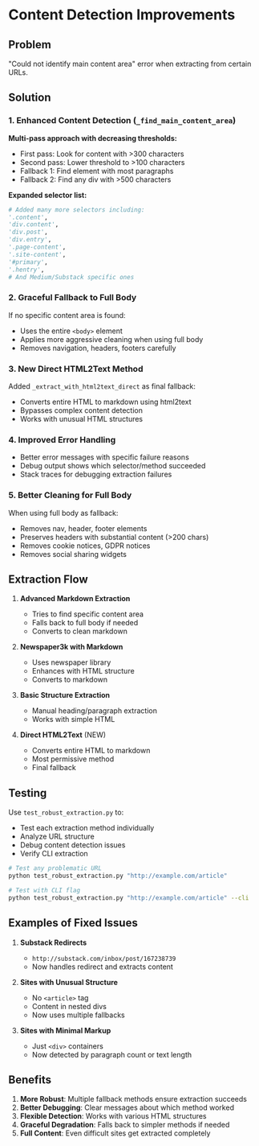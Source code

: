 # Content Detection Improvements

## Problem
"Could not identify main content area" error when extracting from certain URLs.

## Solution

### 1. Enhanced Content Detection (`_find_main_content_area`)

**Multi-pass approach with decreasing thresholds:**
- First pass: Look for content with >300 characters
- Second pass: Lower threshold to >100 characters
- Fallback 1: Find element with most paragraphs
- Fallback 2: Find any div with >500 characters

**Expanded selector list:**
```python
# Added many more selectors including:
'.content',
'div.content', 
'div.post',
'div.entry',
'.page-content',
'.site-content',
'#primary',
'.hentry',
# And Medium/Substack specific ones
```

### 2. Graceful Fallback to Full Body

If no specific content area is found:
- Uses the entire `<body>` element
- Applies more aggressive cleaning when using full body
- Removes navigation, headers, footers carefully

### 3. New Direct HTML2Text Method

Added `_extract_with_html2text_direct` as final fallback:
- Converts entire HTML to markdown using html2text
- Bypasses complex content detection
- Works with unusual HTML structures

### 4. Improved Error Handling

- Better error messages with specific failure reasons
- Debug output shows which selector/method succeeded
- Stack traces for debugging extraction failures

### 5. Better Cleaning for Full Body

When using full body as fallback:
- Removes nav, header, footer elements
- Preserves headers with substantial content (>200 chars)
- Removes cookie notices, GDPR notices
- Removes social sharing widgets

## Extraction Flow

1. **Advanced Markdown Extraction**
   - Tries to find specific content area
   - Falls back to full body if needed
   - Converts to clean markdown

2. **Newspaper3k with Markdown**
   - Uses newspaper library
   - Enhances with HTML structure
   - Converts to markdown

3. **Basic Structure Extraction**
   - Manual heading/paragraph extraction
   - Works with simple HTML

4. **Direct HTML2Text** (NEW)
   - Converts entire HTML to markdown
   - Most permissive method
   - Final fallback

## Testing

Use `test_robust_extraction.py` to:
- Test each extraction method individually
- Analyze URL structure
- Debug content detection issues
- Verify CLI extraction

```bash
# Test any problematic URL
python test_robust_extraction.py "http://example.com/article"

# Test with CLI flag
python test_robust_extraction.py "http://example.com/article" --cli
```

## Examples of Fixed Issues

1. **Substack Redirects**
   - `http://substack.com/inbox/post/167238739`
   - Now handles redirect and extracts content

2. **Sites with Unusual Structure**
   - No `<article>` tag
   - Content in nested divs
   - Now uses multiple fallbacks

3. **Sites with Minimal Markup**
   - Just `<div>` containers
   - Now detected by paragraph count or text length

## Benefits

1. **More Robust**: Multiple fallback methods ensure extraction succeeds
2. **Better Debugging**: Clear messages about which method worked
3. **Flexible Detection**: Works with various HTML structures
4. **Graceful Degradation**: Falls back to simpler methods if needed
5. **Full Content**: Even difficult sites get extracted completely